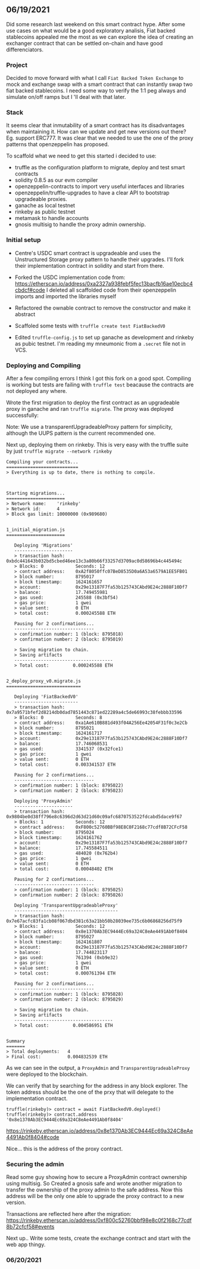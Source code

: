 ## 06/19/2021

Did some research last weekend on this smart contract hype. After some use cases on what would be a good exploratory analisis, Fiat backed stablecoins appealed me the most as we can explore the idea of creating an exchanger contract that can be settled on-chain and have good differenciators.

### Project

Decided to move forward with what I call `Fiat Backed Token Exchange` to mock and exchange swap with a smart contract that can instantly swap two fiat backed stablecoins. I need some way to verify the 1:1 peg always and simulate on/off ramps but I 'll deal with that later.

### Stack

It seems clear that inmutability of a smart contract has its disadvantages when maintaining it. How can we update and get new versions out there? Eg. support ERC777. It was clear that we needed to use the one of the proxy patterns that openzeppelin has proposed. 

To scaffold what we need to get this started i decided to use:

- truffle as the configuration platform to migrate, deploy and test smart contracts
- solidity 0.8.5 as our evm compiler
- openzeppelin-contracts to import very useful interfaces and libraries
- openzeppelin/truffle-upgrades to have a clear API to bootstrap upgradeable proxies.
- ganache as local testnet
- rinkeby as public testnet
- metamask to handle accounts
- gnosis multisig to handle the proxy admin ownership.

### Initial setup

- Centre's USDC smart contract is upgradeable and uses the Unstructured Storage proxy pattern to handle their upgrades. I'll fork their implementation contract in solidity and start from there.

- Forked the USDC implementation code from:
https://etherscan.io/address/0xa2327a938febf5fec13bacfb16ae10ecbc4cbdcf#code
I deleted all scaffolded code from their openzeppelin imports and imported the libraries myself

- Refactored the ownable contract to remove the constructor and make it abstract

- Scaffoled some tests with `truffle create test FiatBackedV0`
  
- Edited `truffle-config.js` to set up ganache as development and rinkeby as pubic testnet. I'm reading my mneumonic from a `.secret` file not in VCS.

### Deploying and Compiling

After a few compiling errors I think I got this fork on a good spot. Compiling is working but tests are failing with `truffle test` beacause the contracts are not deployed any where. 

Wrote the first migration to deploy the first contract as an upgradeable proxy in ganache and ran `truffle migrate`.
The proxy was deployed successfully:

Note: We use a transparentUpgradeableProxy pattern for simplicity, although the UUPS pattern is the current recommended one.

Next up, deploying them on rinkeby. This is very easy with the truffle suite by just `truffle migrate --network rinkeby`

```
Compiling your contracts...
===========================
> Everything is up to date, there is nothing to compile.



Starting migrations...
======================
> Network name:    'rinkeby'
> Network id:      4
> Block gas limit: 10000000 (0x989680)


1_initial_migration.js
======================

   Deploying 'Migrations'
   ----------------------
   > transaction hash:    0xbdc441643b032bd5cbed46ee13c3a80b66f33257d3709ac0d58696b4c445494c
   > Blocks: 0            Seconds: 12
   > contract address:    0xA2f8050ffc07BeD8535D0a6A53a6579A1EE5FB01
   > block number:        8795017
   > block timestamp:     1624161657
   > account:             0x29e13187F7fa53b125743CAbd9E24c2888F10Df7
   > balance:             17.749455981
   > gas used:            245588 (0x3bf54)
   > gas price:           1 gwei
   > value sent:          0 ETH
   > total cost:          0.000245588 ETH

   Pausing for 2 confirmations...
   ------------------------------
   > confirmation number: 1 (block: 8795018)
   > confirmation number: 2 (block: 8795019)

   > Saving migration to chain.
   > Saving artifacts
   -------------------------------------
   > Total cost:         0.000245588 ETH


2_deploy_proxy_v0.migrate.js
============================

   Deploying 'FiatBackedV0'
   ------------------------
   > transaction hash:    0x7a9571bfef2d8214db0dad7851443c871ed22289a4c5de66993c38febbb33596
   > Blocks: 0            Seconds: 8
   > contract address:    0xa1Ae610B881d493f04A256Ee42054F31f0c3e2Cb
   > block number:        8795021
   > block timestamp:     1624161717
   > account:             0x29e13187F7fa53b125743CAbd9E24c2888F10Df7
   > balance:             17.746068531
   > gas used:            3341537 (0x32fce1)
   > gas price:           1 gwei
   > value sent:          0 ETH
   > total cost:          0.003341537 ETH

   Pausing for 2 confirmations...
   ------------------------------
   > confirmation number: 1 (block: 8795022)
   > confirmation number: 2 (block: 8795023)

   Deploying 'ProxyAdmin'
   ----------------------
   > transaction hash:    0x9804be0d38ff796e8c6396d2d63d21d60c09afc6870753522fdcabd5dace9f67
   > Blocks: 1            Seconds: 12
   > contract address:    0xF800c52760BBf98E8C0F2168c77cdf8B72CFcF58
   > block number:        8795024
   > block timestamp:     1624161762
   > account:             0x29e13187F7fa53b125743CAbd9E24c2888F10Df7
   > balance:             17.745584511
   > gas used:            484020 (0x762b4)
   > gas price:           1 gwei
   > value sent:          0 ETH
   > total cost:          0.00048402 ETH

   Pausing for 2 confirmations...
   ------------------------------
   > confirmation number: 1 (block: 8795025)
   > confirmation number: 2 (block: 8795026)

   Deploying 'TransparentUpgradeableProxy'
   ---------------------------------------
   > transaction hash:    0x7e67acfc83fa1cb08f067dbd381c63a21bb50b28039ee735c6b06868256d75f9
   > Blocks: 1            Seconds: 12
   > contract address:    0x8e1370Ab3EC9444Ec69a324C8eAe4491Ab0f8404
   > block number:        8795027
   > block timestamp:     1624161807
   > account:             0x29e13187F7fa53b125743CAbd9E24c2888F10Df7
   > balance:             17.744823117
   > gas used:            761394 (0xb9e32)
   > gas price:           1 gwei
   > value sent:          0 ETH
   > total cost:          0.000761394 ETH

   Pausing for 2 confirmations...
   ------------------------------
   > confirmation number: 1 (block: 8795028)
   > confirmation number: 2 (block: 8795029)

   > Saving migration to chain.
   > Saving artifacts
   -------------------------------------
   > Total cost:         0.004586951 ETH


Summary
=======
> Total deployments:   4
> Final cost:          0.004832539 ETH
```

As we can see in the output, a `ProxyAdmin` and `TransparentUgradeableProxy` were deployed to the blockchain.

We can verify that by searching for the address in any block explorer. The token address should be the one of the prxy that will delegate to the implementation contract.

```shell
truffle(rinkeby)> contract = await FiatBackedV0.deployed()
truffle(rinkeby)> contract.address
'0x8e1370Ab3EC9444Ec69a324C8eAe4491Ab0f8404'
```
https://rinkeby.etherscan.io/address/0x8e1370Ab3EC9444Ec69a324C8eAe4491Ab0f8404#code

Nice... this is the address of the proxy contract.

### Securing the admin

Read some guy showing how to secure a ProxyAdmin contract ownership using multisig. So Created a gnosis safe and wrote another migration to transfer the ownership of the proxy admin to the safe address. Now this address will be the only one able to upgrade the proxy contract to a new version.

Transactions are reflected here after the migration:
https://rinkeby.etherscan.io/address/0xf800c52760bbf98e8c0f2168c77cdf8b72cfcf58#events

Next up.. Write some tests, create the exchange contract and start with the web app thingy.


### 06/20/2021